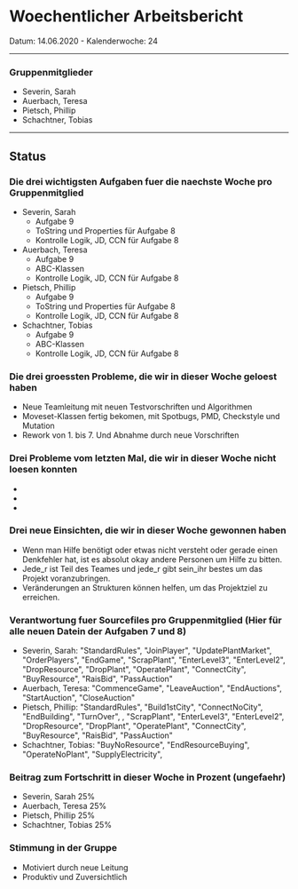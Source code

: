 
# Woechentlicher Arbeitsbericht

Datum: 14.06.2020 - Kalenderwoche: 24

* * *

### Gruppenmitglieder

*   Severin, Sarah
*   Auerbach, Teresa
*   Pietsch, Phillip
*   Schachtner, Tobias

* * *

## Status

### Die drei wichtigsten Aufgaben fuer die naechste Woche pro Gruppenmitglied

*   Severin, Sarah
    * Aufgabe 9
    * ToString und Properties für Aufgabe 8
    * Kontrolle Logik, JD, CCN für Aufgabe 8
*   Auerbach, Teresa
    * Aufgabe 9
    * ABC-Klassen
    * Kontrolle Logik, JD, CCN für Aufgabe 8
*   Pietsch, Phillip
    * Aufgabe 9
    * ToString und Properties für Aufgabe 8
    * Kontrolle Logik, JD, CCN für Aufgabe 8
*   Schachtner, Tobias
    * Aufgabe 9
    * ABC-Klassen
    * Kontrolle Logik, JD, CCN für Aufgabe 8

### Die drei groessten Probleme, die wir in dieser Woche geloest haben

*   Neue Teamleitung mit neuen Testvorschriften und Algorithmen 
*   Moveset-Klassen fertig bekomen, mit Spotbugs, PMD, Checkstyle und Mutation
*   Rework von 1. bis 7. Und Abnahme durch neue Vorschriften

### Drei Probleme vom letzten Mal, die wir in dieser Woche nicht loesen konnten 

*   
*   
*   

### Drei neue Einsichten, die wir in dieser Woche gewonnen haben

*   Wenn man Hilfe benötigt oder etwas nicht versteht oder gerade einen Denkfehler hat, ist es absolut okay andere Personen um Hilfe zu bitten.
*   Jede_r ist Teil des Teames und jede_r gibt sein_ihr bestes um das Projekt voranzubringen.
*   Veränderungen an Strukturen können helfen, um das Projektziel zu erreichen.

### Verantwortung fuer Sourcefiles pro Gruppenmitglied (Hier für alle neuen Datein der Aufgaben 7 und 8)

*   Severin, Sarah: "StandardRules", "JoinPlayer", "UpdatePlantMarket", "OrderPlayers", "EndGame", "ScrapPlant", "EnterLevel3", "EnterLevel2", "DropResource", "DropPlant", "OperatePlant", "ConnectCity", "BuyResource", "RaisBid", "PassAuction"  
*   Auerbach, Teresa: "CommenceGame", "LeaveAuction", "EndAuctions", "StartAuction", "CloseAuction"
*   Pietsch, Phillip: "StandardRules", "Build1stCity", "ConnectNoCity", "EndBuilding", "TurnOver", , "ScrapPlant", "EnterLevel3", "EnterLevel2", "DropResource", "DropPlant", "OperatePlant", "ConnectCity", "BuyResource", "RaisBid", "PassAuction"  
*   Schachtner, Tobias: "BuyNoResource", "EndResourceBuying", "OperateNoPlant", "SupplyElectricity", 

### Beitrag zum Fortschritt in dieser Woche in Prozent (ungefaehr)

*   Severin, Sarah 25%
*   Auerbach, Teresa 25%
*   Pietsch, Phillip 25%
*   Schachtner, Tobias 25%

### Stimmung in der Gruppe

*   Motiviert durch neue Leitung
*   Produktiv und Zuversichtlich
